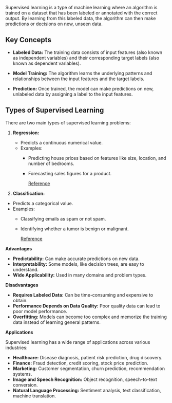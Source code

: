 
Supervised learning is a type of machine learning where an algorithm is trained on a dataset that has been labeled or annotated with the correct output.
By learning from this labeled data, the algorithm can then make predictions or decisions on new, unseen data.



## **Key Concepts**

- **Labeled Data:** The training data consists of input features (also known as independent variables) and their corresponding target labels (also known as dependent variables).

- **Model Training:** The algorithm learns the underlying patterns and relationships between the input features and the target labels.

- **Prediction:** Once trained, the model can make predictions on new, unlabeled data by assigning a label to the input features.



## **Types of Supervised Learning**

There are two main types of supervised learning problems:

1. **Regression:**
    
    - Predicts a continuous numerical value.
    - Examples:
        - Predicting house prices based on features like size, location, and number of bedrooms.
            
        - Forecasting sales figures for a product.
            
	        [Reference](https://www.simplilearn.com/regression-vs-classification-in-machine-learning-article)


2. **Classification:**

- Predicts a categorical value.
- Examples:
    - Classifying emails as spam or not spam.
        
    - Identifying whether a tumor is benign or malignant.
        
        [Reference](https://www.researchgate.net/figure/Classification-of-machine-learning-A-Supervised-learning-Supervised-learning-utilizes_fig1_378622301)



**Advantages**

- **Predictability:** Can make accurate predictions on new data.
- **Interpretability:** Some models, like decision trees, are easy to understand.
- **Wide Applicability:** Used in many domains and problem types.

**Disadvantages**

- **Requires Labeled Data:** Can be time-consuming and expensive to obtain.
- **Performance Depends on Data Quality:** Poor quality data can lead to poor model performance.
- **Overfitting:** Models can become too complex and memorize the training data instead of learning general patterns.




**Applications**

Supervised learning has a wide range of applications across various industries:

- **Healthcare:** Disease diagnosis, patient risk prediction, drug discovery.
- **Finance:** Fraud detection, credit scoring, stock price prediction.
- **Marketing:** Customer segmentation, churn prediction, recommendation systems.
- **Image and Speech Recognition:** Object recognition, speech-to-text conversion.
- **Natural Language Processing:** Sentiment analysis, text classification, machine translation.